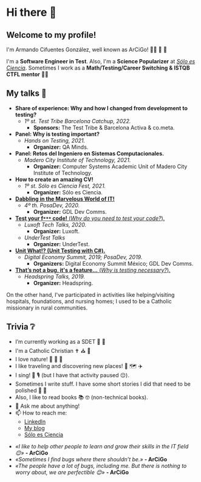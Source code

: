 # Hi there 🐛

## Welcome to my profile!

I'm Armando Cifuentes González, well known as ArCiGo! 🕵️‍♂️ 🔎 🐞

I'm a **Software Engineer in Test**. Also, I'm a **Science Popularizer** at *[Sólo es Ciencia](https://soloesciencia.com/)*. Sometimes I work as a **Math/Testing/Career Switching & ISTQB CTFL mentor** 👨‍🏫

## My talks 🎤

* **Share of experience: Why and how I changed from development to testing?**
    * *1º st. Test Tribe Barcelona Catchup, 2022.*
        * **Sponsors:** The Test Tribe & Barcelona Activa & co.meta.
* **Panel: Why is testing important?**
    * *Hands on Testing, 2021.*
        * **Organizer:** QA Minds.
* **Panel: Retos del Ingeniero en Sistemas Computacionales.**
    * *Madero City Institute of Technology, 2021.*
        * **Organizer:** Computer Systems Academic Unit of Madero City Institute of Technology.
* **How to create an amazing CV!**
    * *1º st. Sólo es Ciencia Fest, 2021.*
        * **Organizer:** Sólo es Ciencia.
* [**Dabbling in the Marvelous World of IT!**](https://github.com/ArCiGo/Talks/blob/master/DabblingInTheMarvelousITWorld.pdf)
    * *4º th. PosaDev, 2020.*
        * **Organizer:** GDL Dev Comms.
* [**Test your f`***` code!** (*Why do you need to test your code?*).](https://github.com/ArCiGo/Talks/blob/master/Test%20your%20f.pdf)
    * *Luxoft Tech Talks, 2020.*
        * **Organizer:** Luxoft.
    * *UnderTest Talks*
        * **Organizer:** UnderTest.
* [**Unit What!? (Unit Testing with C#).**](https://github.com/ArCiGo/Talks/blob/master/UnitTestingTalk.pdf)
    * *Digital Economy Summit, 2019; PosaDev, 2019.*
        * **Organizers:** Digital Economy Summit México; GDL Dev Comms.
* [**That’s not a bug, it's a feature…** (*Why is testing necessary?*).](https://github.com/ArCiGo/Talks/blob/master/WhyIsTestingNecessary.pdf)
    * *Headspring Talks, 2019.*
        * **Organizer:** Headspring.

On the other hand, I've participated in activities like helping/visiting hospitals, foundations, and nursing homes; I used to be a Catholic missionary in rural communities.

## Trivia ❔

- I’m currently working as a SDET 🤖 🦾
- I'm a Catholic Christian ✝️ ⛪ 🛐
- I love nature! 🌱 🦁 🌳
- I like traveling and discovering new places! 🧳 🗺️ ✈️
- I sing! 🎼 🎙️ (but I have that activity paused 😔).
- Sometimes I write stuff. I have some short stories I did that need to be polished 📖 🧒 
- Also, I like to read books 📚 🤓 (non-technical books).
- 💬 Ask me about anything!
- 📫 How to reach me:
  - [LinkedIn](https://www.linkedin.com/in/arcigo/)
  - [My blog](https://arcigo.blogspot.com/)
  - [Sólo es Ciencia](https://soloesciencia.com/?s=arcigo)

* *«I like to help other people to learn and grow their skills in the IT field 😊»* **- ArCiGo**
* *«Sometimes I find bugs where there shouldn’t be.»* **- ArCiGo**
* *«The people have a lot of bugs, including me. But there is nothing to worry about, we are perfectible 😊»* **- ArCiGo**
